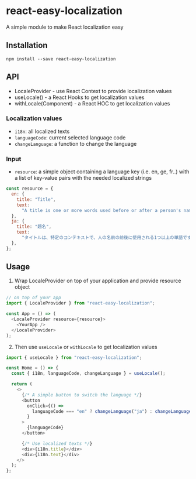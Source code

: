 # react-easy-localization

A simple module to make React localization easy

## Installation

`npm install --save react-easy-localization`

## API

- LocaleProvider - use React Context to provide localization values
- useLocale() - a React Hooks to get localization values
- withLocale(Component) - a React HOC to get localization values

### Localization values

- `i18n`: all localized texts
- `languageCode`: current selected language code
- `changeLanguage`: a function to change the language

### Input

- `resource`: a simple object containing a language key (i.e. en, ge, fr..) with a list of key-value pairs with the needed localized strings

```js
const resource = {
  en: {
    title: "Title",
    text:
      "A title is one or more words used before or after a person's name, in certain contexts",
  },
  ja: {
    title: "題名",
    text:
      "タイトルは、特定のコンテキストで、人の名前の前後に使用される1つ以上の単語です",
  },
};
```

## Usage

1. Wrap LocaleProvider on top of your application and provide resource object

```js
// on top of your app
import { LocaleProvider } from "react-easy-localization";

const App = () => (
  <LocaleProvider resource={resource}>
    <YourApp />
  </LocaleProvider>
);
```

2. Then use `useLocale` or `withLocale` to get localization values

```js
import { useLocale } from "react-easy-localization";

const Home = () => {
  const { i18n, languageCode, changeLanguage } = useLocale();

  return (
    <>
      {/* A simple button to switch the language */}
      <button
        onClick={() =>
          languageCode === "en" ? changeLanguage("ja") : changeLanguage("en")
        }
      >
        {languageCode}
      </button>

      {/* Use localized texts */}
      <div>{i18n.title}</div>
      <div>{i18n.text}</div>
    </>
  );
};
```
